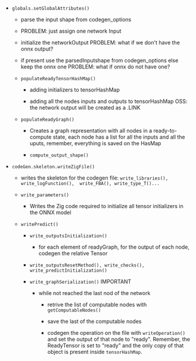 - `globals.setGlobalAttributes()`

 

    - parse the input shape from codegen_options  
 

    - PROBLEM: just assign one network Input  
 

    - initialize the networkOutput  PROBLEM: what if we don't have the onnx output?
 

    - if present use the parsedInputshape from codegen_options else keep the onnx one PROBLEM: what if onnx do not have one?
 

    - `populateReadyTensorHashMap()`
 

        - adding initializers to tensorHashMap
 

        - adding all the nodes inputs and outputs to tensorHashMap OSS: the network output will be created as a .LINK
 

    - `populateReadyGraph()`
 

        - Creates a graph representation with all nodes in a ready-to-compute state, each node has a list for all the inputs and all the uputs, remember, everything is saved on the HasMap
 

        - `compute_output_shape()`
 

- `codeGen.skeleton.writeZigFile()`
 

    - writes the skeleton for the codegen file: `write_libraries(), write_logFunction(),  write_FBA(), write_type_T()...`
 

    - `write_parameters()`
 

        - Writes the Zig code required to initialize all tensor initializers in the ONNX model
 

    - `writePredict()`
 

        - `write_outputsInitialization()`
 

            - for each element of readyGraph, for the output of each node, codegen the relative Tensor
 

        - `write_outputsResetMethod(), write_checks(), write_predictInitialization() `
 

        - `write_graphSerialization()` IMPORTANT
 

            - while not reached the last nod of the network
 

                -  retrive the list of computable nodes with `getComputableNodes()`
 

                - save the last of the computable nodes
 

                - codegen the operation on the file with `writeOperation()` and set the output of that node to "ready". Remember, the ReadyTensor is set to "ready" and the only copy of that object is present inside `tensorHashMap`.
 


 
